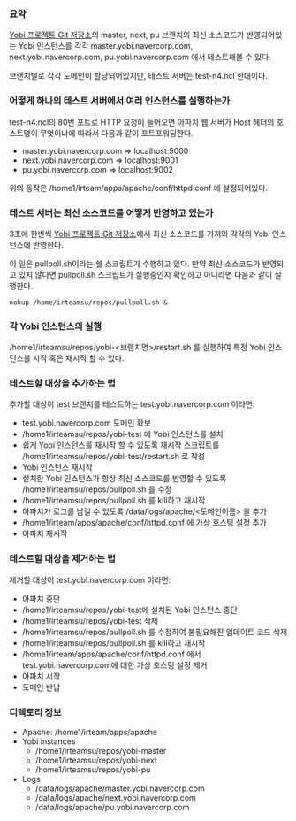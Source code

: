 ### 요약

[Yobi 프로젝트 Git 저장소]의 master, next, pu 브랜치의 최신 소스코드가
반영되어있는 Yobi 인스턴스를 각각 master.yobi.navercorp.com,
next.yobi.navercorp.com, pu.yobi.navercorp.com 에서 테스트해볼 수 있다.

브랜치별로 각각 도메인이 할당되어있지만, 테스트 서버는 test-n4.ncl 한대이다.

### 어떻게 하나의 테스트 서버에서 여러 인스턴스를 실행하는가

test-n4.ncl의 80번 포트로 HTTP 요청이 들어오면
아파치 웹 서버가 Host 헤더의 호스트명이 무엇이냐에 따라서
다음과 같이 포트포워딩한다.

* master.yobi.navercorp.com => localhost:9000
* next.yobi.navercorp.com => localhost:9001
* pu.yobi.navercorp.com => localhost:9002

위의 동작은 /home1/irteam/apps/apache/conf/httpd.conf 에 설정되어있다.

### 테스트 서버는 최신 소스코드를 어떻게 반영하고 있는가

3초에 한번씩 [Yobi 프로젝트 Git 저장소]에서 최신 소스코드를 가져와 각각의 Yobi
인스턴스에 반영한다.

이 일은 pullpoll.sh이라는 쉘 스크립트가 수행하고 있다. 만약 최신 소스코드가
반영되고 있지 않다면 pullpoll.sh 스크립트가 실행중인지 확인하고 아니라면 다음과
같이 실행한다.

    nohup /home/irteamsu/repos/pullpoll.sh &

### 각 Yobi 인스턴스의 실행

/home1/irteamsu/repos/yobi-<브랜치명>/restart.sh 를 실행하여 특정 Yobi
인스턴스를 시작 혹은 재시작 할 수 있다.

### 테스트할 대상을 추가하는 법

추가할 대상이 test 브랜치를 테스트하는 test.yobi.navercorp.com 이라면:

* test.yobi.navercorp.com 도메인 확보
* /home1/irteamsu/repos/yobi-test 에 Yobi 인스턴스를 설치
* 쉽게 Yobi 인스턴스를 재시작 할 수 있도록 재시작 스크립트를
  /home1/irteamsu/repos/yobi-test/restart.sh 로 작성
* Yobi 인스턴스 재시작
* 설치한 Yobi 인스턴스가 항상 최신 소스코드를 반영할 수 있도록
  /home1/irteamsu/repos/pullpoll.sh 를 수정
* /home1/irteamsu/repos/pullpoll.sh 를 kill하고 재시작
* 아파치가 로그를 남길 수 있도록 /data/logs/apache/<도메인이름> 을 추가
* /home1/irteam/apps/apache/conf/httpd.conf 에 가상 호스팅 설정 추가
* 아파치 재시작

### 테스트할 대상을 제거하는 법

제거할 대상이 test.yobi.navercorp.com 이라면:

* 아파치 중단
* /home1/irteamsu/repos/yobi-test에 설치된 Yobi 인스턴스 중단
* /home1/irteamsu/repos/yobi-test 삭제
* /home1/irteamsu/repos/pullpoll.sh 를 수정하여 불필요해진 업데이트 코드 삭제
* /home1/irteamsu/repos/pullpoll.sh 를 kill하고 재시작
* /home1/irteam/apps/apache/conf/httpd.conf 에서 test.yobi.navercorp.com에 대한
  가상 호스팅 설정 제거
* 아파치 시작
* 도메인 반납

### 디렉토리 정보

* Apache: /home1/irteam/apps/apache
* Yobi instances
    * /home1/irteamsu/repos/yobi-master
    * /home1/irteamsu/repos/yobi-next
    * /home1/irteamsu/repos/yobi-pu
* Logs
    * /data/logs/apache/master.yobi.navercorp.com
    * /data/logs/apache/next.yobi.navercorp.com
    * /data/logs/apache/pu.yobi.navercorp.com

[Yobi 프로젝트 Git 저장소]: http://yobi.navercorp.com/dlab/hive
